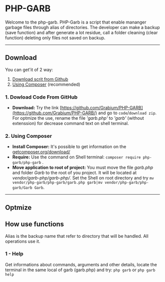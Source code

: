 # PHP-GARB
Welcome to the php-garb. 
PHP-Garb is a script that enable mananger garbage files through alias of directories.
The developer can make a backup (save function) and after generate a lot residue, call a folder cleaning (clear function) deleting only files not saved on backup.
**************
## Download
You can get'it of 2 way:
 1. [Download scrit from Github](#DownloadCodeFromGithub)
 2. [Using Composer](#UsingComposer) (recommended)

<div id='DownloadCodeFromGithub'/>

 ### 1. Dowload Code From GitHub
 * **Download:** Try the link [https://github.com/Grabium/PHP-GARB](https://github.com/Grabium/PHP-GARB/) and go to `code`/`download zip`. For optmize the use, rename the file *'garb.php'* to *'garb'* (without extenssion) for decrease command text on shell terminal.
<div id='UsingComposer'/>
  
### 2. Using Composer
* **Install Composer:** It's possible to get information on the [getcomposer.org/download/](https://getcomposer.org/download/)
* **Require:** Use the command on Shell terminal: `composer require php-garb/php-garb` .
* **Move application to root of project:** You must move the file *garb.php* and folder *Garb* to the root of you project. It will be located at *vendor/garb-php/garb-php/*. Set the Shell on root directory and try `mv vendor/php-garb/php-garb/garb.php garb|mv vendor/php-garb/php-garb/Garb Garb`.
*******************
<div id='Optmize'/>
 
## Optmize


## How use functions
Alias is the backup name that refer to directory that will be handled. All operations use it.

### 1 - Help
Get informations about commands, arguments and other details, locate the terminal in the same local of garb (garb.php) and try: `php garb` or `php garb help`
